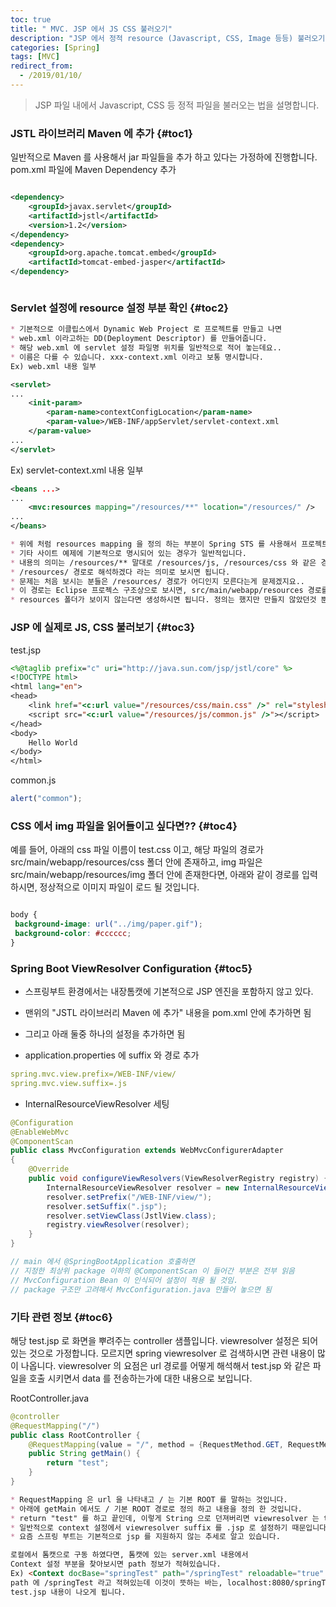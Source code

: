 ```yaml
---
toc: true
title: " MVC. JSP 에서 JS CSS 불러오기"
description: "JSP 에서 정적 resource (Javascript, CSS, Image 등등) 불러오기"
categories: [Spring]
tags: [MVC]
redirect_from:
  - /2019/01/10/
---
```


> JSP 파일 내에서 Javascript, CSS 등 정적 파일을 불러오는 법을 설명합니다.

### JSTL 라이브러리 Maven 에 추가 {#toc1}

일반적으로 Maven 를 사용해서 jar 파일들을 추가 하고 있다는 가정하에 진행합니다.
pom.xml 파일에 Maven Dependency 추가

```xml

<dependency>
    <groupId>javax.servlet</groupId>
    <artifactId>jstl</artifactId>
    <version>1.2</version>
</dependency>
<dependency>
    <groupId>org.apache.tomcat.embed</groupId>
    <artifactId>tomcat-embed-jasper</artifactId>
</dependency>



```

### Servlet 설정에 resource 설정 부분 확인 {#toc2}

```md
* 기본적으로 이클립스에서 Dynamic Web Project 로 프로젝트를 만들고 나면 
* web.xml 이라고하는 DD(Deployment Descriptor) 를 만들어줍니다.
* 해당 web.xml 에 servlet 설정 파일명 위치를 일반적으로 적어 놓는데요.. 
* 이름은 다를 수 있습니다. xxx-context.xml 이라고 보통 명시합니다.
Ex) web.xml 내용 일부
```

```xml
<servlet>
...
    <init-param>
        <param-name>contextConfigLocation</param-name>
        <param-value>/WEB-INF/appServlet/servlet-context.xml
    </param-value>
...
</servlet>
```

Ex) servlet-context.xml 내용 일부

```xml
<beans ...>
...
    <mvc:resources mapping="/resources/**" location="/resources/" />
...
</beans>
```

```md
* 위에 처럼 resources mapping 을 정의 하는 부분이 Spring STS 를 사용해서 프로젝트를 만들거나
* 기타 사이트 예제에 기본적으로 명시되어 있는 경우가 일반적입니다.
* 내용의 의미는 /resources/** 말대로 /resources/js, /resources/css 와 같은 경로로 명시하는 경우에 
* /resources/ 경로로 해석하겠다 라는 의미로 보시면 됩니다.
* 문제는 처음 보시는 분들은 /resources/ 경로가 어디인지 모른다는게 문제겠지요..
* 이 경로는 Eclipse 프로젝스 구조상으로 보시면, src/main/webapp/resources 경로를 의미합니다. 
* resources 폴더가 보이지 않는다면 생성하시면 됩니다. 정의는 했지만 만들지 않았던것 뿐입니다.
```

### JSP 에 실제로 JS, CSS 불러보기 {#toc3}

test.jsp

```jsp
<%@taglib prefix="c" uri="http://java.sun.com/jsp/jstl/core" %>
<!DOCTYPE html>
<html lang="en">
<head>
    <link href="<c:url value="/resources/css/main.css" />" rel="stylesheet">
    <script src="<c:url value="/resources/js/common.js" />"></script>
</head>
<body>
    Hello World
</body>
</html>

```

common.js

```js
alert("common");
```

### CSS 에서 img 파일을 읽어들이고 싶다면?? {#toc4}

예를 들어, 아래의 css 파일 이름이 test.css 이고, 해당 파일의 경로가 src/main/webapp/resources/css 폴더 안에 존재하고, img 파일은 src/main/webapp/resources/img 폴더 안에
존재한다면, 아래와 같이 경로를 입력하시면, 정상적으로 이미지 파일이 로드 될 것입니다.

```css

body {
 background-image: url("../img/paper.gif");
 background-color: #cccccc;
}

```

### Spring Boot ViewResolver Configuration {#toc5}

- 스프링부트 환경에서는 내장톰캣에 기본적으로 JSP 엔진을 포함하지 않고 있다.
- 맨위의 "JSTL 라이브러리 Maven 에 추가" 내용을 pom.xml 안에 추가하면 됨
- 그리고 아래 둘중 하나의 설정을 추가하면 됨

- application.properties 에 suffix 와 경로 추가

```yaml
spring.mvc.view.prefix=/WEB-INF/view/
spring.mvc.view.suffix=.js
```

- InternalResourceViewResolver 세팅

```java
@Configuration
@EnableWebMvc
@ComponentScan
public class MvcConfiguration extends WebMvcConfigurerAdapter
{
    @Override
    public void configureViewResolvers(ViewResolverRegistry registry) {
        InternalResourceViewResolver resolver = new InternalResourceViewResolver();
        resolver.setPrefix("/WEB-INF/view/");
        resolver.setSuffix(".jsp");
        resolver.setViewClass(JstlView.class);
        registry.viewResolver(resolver);
    }
}

// main 에서 @SpringBootApplication 호출하면 
// 지정한 최상위 package 이하의 @ComponentScan 이 들어간 부분은 전부 읽음
// MvcConfiguration Bean 이 인식되어 설정이 적용 될 것임. 
// package 구조만 고려해서 MvcConfiguration.java 만들어 놓으면 됨
```

### 기타 관련 정보 {#toc6}

해당 test.jsp 로 화면을 뿌려주는 controller 샘플입니다.
viewresolver 설정은 되어 있는 것으로 가정합니다. 모르지면 spring viewresolver 로 검색하시면 관련 내용이 많이 나옵니다.
viewresolver 의 요점은 url 경로를 어떻게 해석해서 test.jsp 와 같은 파일을 호출 시키면서 data 를 전송하는가에 대한 내용으로 보입니다.

RootController.java

```java
@controller
@RequestMapping("/")
public class RootController {
    @RequestMapping(value = "/", method = {RequestMethod.GET, RequestMethod.POST})
    public String getMain() {
        return "test";
    }
}
```

```md
* RequestMapping 은 url 을 나타내고 / 는 기본 ROOT 를 말하는 것입니다.
* 아래에 getMain 에서도 / 기본 ROOT 경로로 정의 하고 내용을 정의 한 것입니다.
* return "test" 를 하고 끝인데, 이렇게 String 으로 던져버리면 viewresolver 는 test.jsp를 찾게 됩니다.
* 일반적으로 context 설정에서 viewresolver suffix 를 .jsp 로 설정하기 때문입니다.
* 요즘 스프링 부트는 기본적으로 jsp 를 지원하지 않는 추세로 알고 있습니다.
```

```md
로컬에서 톰캣으로 구동 하였다면, 톰캣에 있는 server.xml 내용에서
Context 설정 부분을 찾아보시면 path 정보가 적혀있습니다.
Ex) <Context docBase="springTest" path="/springTest" reloadable="true" source="org.eclipse.jst.jee.server:springTest"/>
path 에 /springTest 라고 적혀있는데 이것이 뜻하는 바는, localhost:8080/springTest 를 의미합니다. 해당 url로 시도해 보시면
test.jsp 내용이 나오게 됩니다.
```



